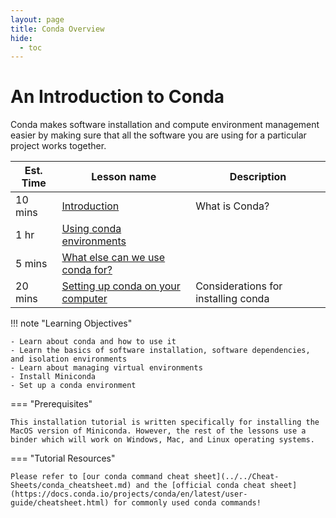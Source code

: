 ```yaml
---
layout: page
title: Conda Overview
hide:
  - toc
---
```


An Introduction to Conda
============================================

Conda makes software installation and compute environment management easier by making sure that all the software you are using for a particular project works together.

Est. Time | Lesson name | Description
--- | --- | ---
10 mins | [Introduction](./conda1.md) | What is Conda?
1 hr | [Using conda environments](./conda2.md) |
5 mins | [What else can we use conda for?](./conda3.md) |
20 mins | [Setting up conda on your computer](install_conda_tutorial.md) | Considerations for installing conda


!!! note "Learning Objectives"

    - Learn about conda and how to use it
    - Learn the basics of software installation, software dependencies, and isolation environments
    - Learn about managing virtual environments
    - Install Miniconda
    - Set up a conda environment

=== "Prerequisites"

    This installation tutorial is written specifically for installing the MacOS version of Miniconda. However, the rest of the lessons use a binder which will work on Windows, Mac, and Linux operating systems.

=== "Tutorial Resources"

    Please refer to [our conda command cheat sheet](../../Cheat-Sheets/conda_cheatsheet.md) and the [official conda cheat sheet](https://docs.conda.io/projects/conda/en/latest/user-guide/cheatsheet.html) for commonly used conda commands!
